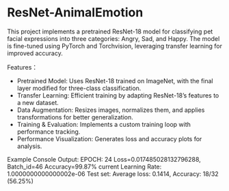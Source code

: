 # ResNet-AnimalEmotion
This project implements a pretrained ResNet-18 model for classifying pet facial expressions into three categories: Angry, Sad, and Happy. The model is fine-tuned using PyTorch and Torchvision, leveraging transfer learning for improved accuracy.

Features：
- Pretrained Model: Uses ResNet-18 trained on ImageNet, with the final layer modified for three-class classification.
- Transfer Learning: Efficient training by adapting ResNet-18’s features to a new dataset.
- Data Augmentation: Resizes images, normalizes them, and applies transformations for better generalization.
- Training & Evaluation: Implements a custom training loop with performance tracking.
- Performance Visualization: Generates loss and accuracy plots for analysis.

Example Console Output:
EPOCH: 24
Loss=0.017485028132796288, Batch_id=46 Accuracy=99.87%
current Learning Rate: 1.0000000000000002e-06
Test set: Average loss: 0.1414, Accuracy: 18/32 (56.25%)
